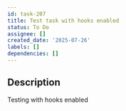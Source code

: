 ```yaml
---
id: task-207
title: Test task with hooks enabled
status: To Do
assignee: []
created_date: '2025-07-26'
labels: []
dependencies: []
---
```


## Description

Testing with hooks enabled
